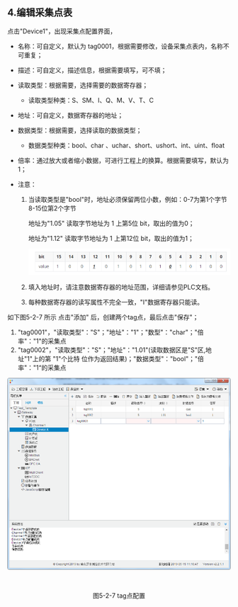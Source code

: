 ## 4.编辑采集点表

点击"Device1"，出现采集点配置界面，

- 名称：可自定义，默认为  tag0001，根据需要修改，设备采集点表内，名称不可重复；

- 描述：可自定义，描述信息，根据需要填写，可不填；

- 读取类型：根据需要，选择需要的数据寄存器；
  
  - 读取类型种类：S、SM、I、Q、M、V、T、C
  
- 地址：可自定义，数据寄存器的地址；

- 数据类型：根据需要，选择读取的数据类型；
  
  - 数据类型种类：bool、char 、uchar、short、ushort、int、uint、float
  
- 倍率：通过放大或者缩小数据，可进行工程上的换算。根据需要填写，默认为1；

- 注意：
  
  1. 当读取类型是"bool"时，地址必须保留两位小数，例如：0-7为第1个字节  8-15位第2个字节
  
     地址为"1.05"  读取字节地址为 1 上第5位  bit，取出的值为0；
  
     地址为"1.12"  读取字节地址为 1 上第12位  bit，取出的值为1；
  
     ![1557970984875](../../assets/bitpic.png)
     
  2. 填入地址时，请注意数据寄存器的地址范围，详细请参见PLC文档。
  
  3. 每种数据寄存器的读写属性不完全一致，"I"数据寄存器只能读。
  

如下图5-2-7 所示  点击"添加" 后，创建两个tag点，最后点击"保存"；

1. "tag0001"，"读取类型"："S"；"地址"："1"；"数型"："char"；"倍率"："1"的采集点
2. "tag0002"，"读取类型"："S"；"地址"："1.01"(读取数据区是"S"区,地址"1"上的第 "1"个比特 位作为返回结果)；"数据类型"："bool"；"倍率"："1“的采集点


![](assets/tag配置.png)

​					

<center>图5-2-7 tag点配置</center>

